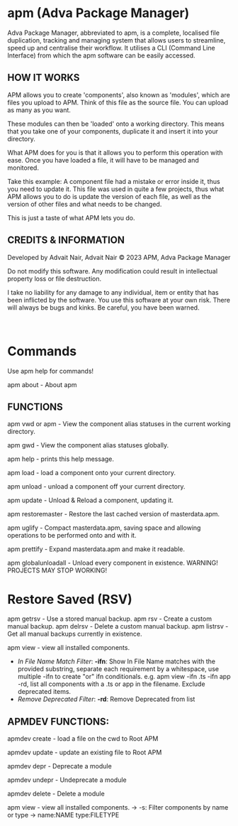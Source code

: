 # apm (Adva Package Manager)

Adva Package Manager, abbreviated to apm, is a complete, localised file duplication, tracking and managing system that allows users to streamline, speed up and centralise their workflow. It utilises a CLI (Command Line Interface) from which the apm software can be easily accessed.
<br>

## HOW IT WORKS

APM allows you to create 'components', also known as 'modules', which are files you upload to APM. Think of this file as the source file. You can upload as many as you want.

These modules can then be 'loaded' onto a working directory. This means that you take one of your components, duplicate it and insert it into your directory.

What APM does for you is that it allows you to perform this operation with ease. Once you have loaded a file, it will have to be managed and monitored.

Take this example: A component file had a mistake or error inside it, thus you need to update it. This file was used in quite a few projects, thus what APM allows you to do is update the version of each file, as well as the version of other files and what needs to be changed.

This is just a taste of what APM lets you do.



## CREDITS & INFORMATION

Developed by Advait Nair,
Advait Nair © 2023
APM, Adva Package Manager


Do not modify this software. Any modification could result in intellectual property loss or file destruction.

I take no liability for any damage to any individual, item or entity that has been inflicted by the software. You use this software at your own risk. There will always be bugs and kinks. Be careful, you have been warned.
<br><br><br>
# Commands
Use apm help for commands!

apm about - About apm
<br>

## FUNCTIONS

apm vwd or apm - View the component alias statuses in the current working directory.

apm gwd - View the component alias statuses globally.

apm help - prints this help message.

apm load - load a component onto your current directory.

apm unload - unload a component off your current directory.

apm update - Unload & Reload a component, updating it.

apm restoremaster - Restore the last cached version of masterdata.apm.

apm uglify - Compact masterdata.apm, saving space and allowing operations to be performed onto and with it.

apm prettify - Expand masterdata.apm and make it readable.

apm globalunloadall - Unload every component in existence. WARNING! PROJECTS MAY STOP WORKING!

# Restore Saved (RSV)
apm getrsv - Use a stored manual backup.
apm rsv - Create a custom manual backup.
apm delrsv - Delete a custom manual backup.
apm listrsv - Get all manual backups currently in existence.

apm view - view all installed components.

  - *In File Name Match Filter*: __-ifn__:
    Show In File Name matches with the provided substring, separate each requirement by a whitespace, use multiple -ifn to create "or" ifn conditionals.
  e.g. apm view -ifn .ts -ifn app -rd, list all components with a .ts or app in the filename. Exclude deprecated items. 
  - *Remove Deprecated Filter*: __-rd__:
    Remove Deprecated from list


## APMDEV FUNCTIONS:

apmdev create - load a file on the cwd to Root APM

apmdev update - update an existing file to Root APM

apmdev depr - Deprecate a module

apmdev undepr - Undeprecate a module

apmdev delete - Delete a module

apm view - view all installed components.
        -> -s: Filter components by name or type
            -> name:NAME type:FILETYPE
